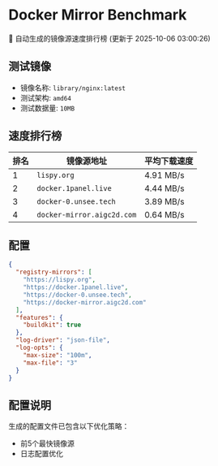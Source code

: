 # Docker Mirror Benchmark

🚀 自动生成的镜像源速度排行榜 (更新于 2025-10-06 03:00:26)

## 测试镜像
- 镜像名称: `library/nginx:latest`
- 测试架构: `amd64`
- 测试数据量: `10MB`

## 速度排行榜
| 排名 | 镜像源地址 | 平均下载速度 |
|------|------------|--------------|
| 1 | `lispy.org` | 4.91 MB/s |
| 2 | `docker.1panel.live` | 4.44 MB/s |
| 3 | `docker-0.unsee.tech` | 3.89 MB/s |
| 4 | `docker-mirror.aigc2d.com` | 0.64 MB/s |

## 配置

```json
{
  "registry-mirrors": [
    "https://lispy.org",
    "https://docker.1panel.live",
    "https://docker-0.unsee.tech",
    "https://docker-mirror.aigc2d.com"
  ],
  "features": {
    "buildkit": true
  },
  "log-driver": "json-file",
  "log-opts": {
    "max-size": "100m",
    "max-file": "3"
  }
}
```

## 配置说明
生成的配置文件已包含以下优化策略：
- 前5个最快镜像源
- 日志配置优化

